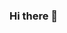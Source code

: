 ### Hi there 👋

<!--
**Abdul-M777/Abdul-M777** is a ✨ _special_ ✨ repository because its `README.md` (this file) appears on your GitHub profile.

<a href="https://app.daily.dev/abdul4u"><img src="https://api.daily.dev/devcards/476c5fa5ddb14a35a2275bcfbeedb17a.png?r=d8y" width="400" alt="Abdul's Dev Card"/></a>


--!>
